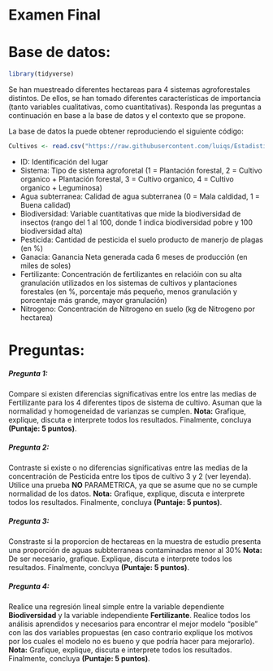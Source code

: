Examen Final
================

# Base de datos:

``` r
library(tidyverse)
```

Se han muestreado diferentes hectareas para 4 sistemas agroforestales
distintos. De ellos, se han tomado diferentes características de
importancia (tanto variables cualitativas, como cuantitativas). Responda
las preguntas a continuación en base a la base de datos y el contexto
que se propone.

La base de datos la puede obtener reproduciendo el siguiente código:

``` r
Cultivos <- read.csv("https://raw.githubusercontent.com/luiqs/Estadistica-Aplicada/main/PDB/Cultivos.csv")
```

-   ID: Identificación del lugar
-   Sistema: Tipo de sistema agroforetal (1 = Plantación forestal, 2 =
    Cultivo organico + Plantación forestal, 3 = Cultivo organico, 4 =
    Cultivo organico + Leguminosa)
-   Agua subterranea: Calidad de agua subterranea (0 = Mala caldidad, 1
    = Buena calidad)
-   Biodiversidad: Variable cuantitativas que mide la biodiversidad de
    insectos (rango del 1 al 100, donde 1 indica biodiversidad pobre y
    100 biodiversidad alta)
-   Pesticida: Cantidad de pesticida el suelo producto de manerjo de
    plagas (en %)
-   Ganacia: Ganancia Neta generada cada 6 meses de producción (en miles
    de soles)
-   Fertilizante: Concentración de fertilizantes en relacióin con su
    alta granulación utilizados en los sistemas de cultivos y
    plantaciones forestales (en %, porcentaje más pequeño, menos
    granulación y porcentaje más grande, mayor granulación)
-   Nitrogeno: Concentración de Nitrogeno en suelo (kg de Nitrogeno por
    hectarea)

# Preguntas:

##### Pregunta 1:

Compare si existen diferencias significativas entre los entre las medias
de Fertilizante para los 4 diferentes tipos de sistema de cultivo.
Asuman que la normalidad y homogeneidad de varianzas se cumplen.
**Nota:** Grafique, explique, discuta e interprete todos los resultados.
Finalmente, concluya **(Puntaje: 5 puntos)**.

##### Pregunta 2:

Contraste si existe o no diferencias significativas entre las medias de
la concentración de Pesticida entre los tipos de cultivo 3 y 2 (ver
leyenda). Utilice una prueba **NO** PARAMETRICA, ya que se asume que no
se cumple normalidad de los datos. **Nota:** Grafique, explique, discuta
e interprete todos los resultados. Finalmente, concluya **(Puntaje: 5
puntos)**.

##### Pregunta 3:

Constraste si la proporcion de hectareas en la muestra de estudio
presenta una proporción de aguas subbterraneas contaminadas menor al 30%
**Nota:** De ser necesario, grafique. Explique, discuta e interprete
todos los resultados. Finalmente, concluya **(Puntaje: 5 puntos)**.

##### Pregunta 4:

Realice una regresión lineal simple entre la variable dependiente
**Biodiversidad** y la variable independiente **Fertilizante**. Realice
todos los análisis aprendidos y necesarios para encontrar el mejor
modelo “posible” con las dos variables propuestas (en caso contrario
explique los motivos por los cuales el modelo no es bueno y que podría
hacer para mejorarlo). **Nota:** Grafique, explique, discuta e
interprete todos los resultados. Finalmente, concluya **(Puntaje: 5
puntos)**.
